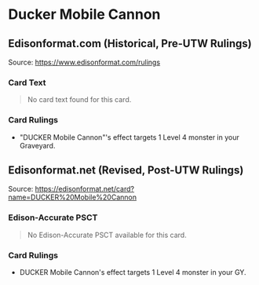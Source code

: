 # Ducker Mobile Cannon

## Edisonformat.com (Historical, Pre-UTW Rulings)

Source: https://www.edisonformat.com/rulings

### Card Text

> No card text found for this card.

### Card Rulings

*   "DUCKER Mobile Cannon"'s effect targets 1 Level 4 monster in your Graveyard.

## Edisonformat.net (Revised, Post-UTW Rulings)

Source: https://edisonformat.net/card?name=DUCKER%20Mobile%20Cannon

### Edison-Accurate PSCT

> No Edison-Accurate PSCT available for this card.

### Card Rulings

*   DUCKER Mobile Cannon's effect targets 1 Level 4 monster in your GY.
            